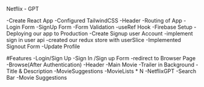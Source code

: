 Netflix - GPT

-Create React App
-Configured TailwindCSS
-Header
-Routing of App
-Login Form
-SignUp Form
-Form Validation
-useRef Hook
-Firebase Setup
-Deploying our app to Production
-Create Signup user Account
-implement sign in user api
-created our redux store with userSlice
-Implemented Signout Form
-Update Profile

#Features
-Login/Sign Up
-Sign In /Sign up Form
-redirect to Browser Page
-Browse(After Authentication)
-Header
-Main Movie
-Trailer in Background
-Title & Description
-MovieSuggestions
-MovieLists \* N
-NetflixGPT
-Search Bar
-Movie Suggestions
